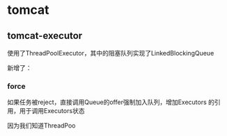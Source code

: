 # tomcat

## tomcat-executor

使用了ThreadPoolExecutor，其中的阻塞队列实现了LinkedBlockingQueue

新增了：

### force

如果任务被reject，直接调用Queue的offer强制加入队列，增加Executors 的引用，用于调用Executors状态

因为我们知道ThreadPoo

